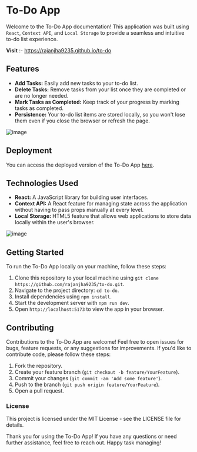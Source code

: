 # To-Do App

Welcome to the To-Do App documentation! This application was built using `React`, `Context API`, and `Local Storage` to provide a seamless and intuitive to-do list experience.

**Visit** :- https://rajanjha9235.github.io/to-do

## Features
- **Add Tasks:** Easily add new tasks to your to-do list.
- **Delete Tasks:** Remove tasks from your list once they are completed or are no longer needed.
- **Mark Tasks as Completed:** Keep track of your progress by marking tasks as completed.
- **Persistence:** Your to-do list items are stored locally, so you won't lose them even if you close the browser or refresh the page.

![image](https://github.com/rajanjha9235/to-do/assets/138964806/96212f7e-dca3-4954-9141-bc3abcafae96)

## Deployment
You can access the deployed version of the To-Do App [here](https://rajanjha9235.github.io/to-do).

## Technologies Used

- **React:** A JavaScript library for building user interfaces.
- **Context API:** A React feature for managing state across the application without having to pass props manually at every level.
- **Local Storage:** HTML5 feature that allows web applications to store data locally within the user's browser.

![image](https://github.com/rajanjha9235/to-do/assets/138964806/68602abc-c9c3-483f-93d2-87cd30e141be)

## Getting Started

To run the To-Do App locally on your machine, follow these steps:

1. Clone this repository to your local machine using `git clone https://github.com/rajanjha9235/to-do.git`.
2. Navigate to the project directory: `cd to-do`.
3. Install dependencies using `npm install`.
4. Start the development server with `npm run dev`.
5. Open `http://localhost:5173` to view the app in your browser.

## Contributing

Contributions to the To-Do App are welcome! Feel free to open issues for bugs, feature requests, or any suggestions for improvements. If you'd like to contribute code, please follow these steps:

1. Fork the repository.
2. Create your feature branch (`git checkout -b feature/YourFeature`).
3. Commit your changes (`git commit -am 'Add some feature'`).
4. Push to the branch (`git push origin feature/YourFeature`).
5. Open a pull request.

### License

This project is licensed under the MIT License - see the LICENSE file for details.

Thank you for using the To-Do App! If you have any questions or need further assistance, feel free to reach out. Happy task managing!
